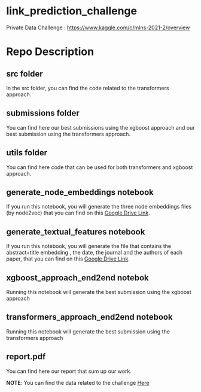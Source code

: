 # link_prediction_challenge
Private Data Challenge : https://www.kaggle.com/c/mlns-2021-2/overview

# Repo Description
## src folder
In the src folder, you can find the code related to the transformers approach.

## submissions folder
You can find here our best submissions using the xgboost approach and our best submission using the transformers approach.

## utils folder
You can find here code that can be used for both transformers and xgboost approach.

## generate_node_embeddings notebook
If you run this notebook, you will generate the three node embeddings files (by node2vec) that you can find on this 
[Google Drive Link](https://drive.google.com/drive/folders/1RjD-B_GTMOreRwAeYoB4x21BUd_IePzO?usp=sharing). 

## generate_textual_features notebook
If you run this notebook, you will generate the file that contains the abstract+title embedding , the date, the journal and the authors of each paper, that you can find 
on this [Google Drive Link](https://drive.google.com/drive/folders/1RjD-B_GTMOreRwAeYoB4x21BUd_IePzO?usp=sharing).

## xgboost_approach_end2end notebok
Running this notebook will generate the best submission using the xgboost approach

## transformers_approach_end2end notebook
Running this notebook will generate the best submission using the transformers approach

## report.pdf
You can find here our report that sum up our work.



**NOTE**: You can find the data related to the challenge [Here](https://drive.google.com/drive/folders/1oZ_4jYC_DsRYdBLjWTebqJwFom2AifmU?usp=sharing)